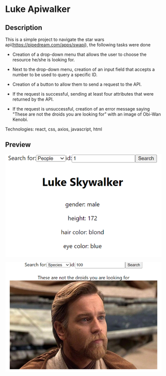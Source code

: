 # Luke Apiwalker

## Description

This is a simple project to navigate the star wars api(https://pipedream.com/apps/swapi), the following tasks were done

- Creation of a drop-down menu that allows the user to choose the resource he/she is looking for.

- Next to the drop-down menu, creation of an input field that accepts a number to be used to query a specific ID.

- Creation of a button to allow them to send a request to the API.

- If the request is successful, sending at least four attributes that were returned by the API.

- If the request is unsuccessful, creation of an error message saying "These are not the droids you are looking for" with an image of Obi-Wan Kenobi.

Technologies: react, css, axios, javascript, html

## Preview


![alt text](./preview.png "Image Title")

![alt text](./preview2.png "Image Title")